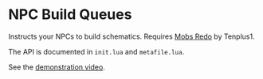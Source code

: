 # NPC Build Queues
Instructs your NPCs to build schematics. Requires [Mobs Redo](https://notabug.org/tenplus1/mobs_redo) by Tenplus1.

The API is documented in `init.lua` and `metafile.lua`.

See the [demonstration video](https://www.youtube.com/watch?v=14YCZ0aA68I).

